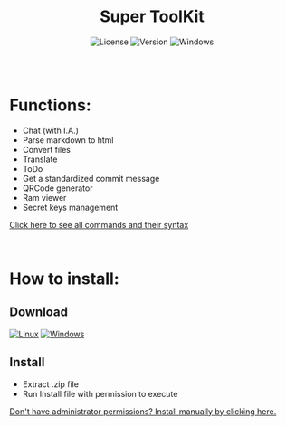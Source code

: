 <div id="title" align="center">
  <h1>Super ToolKit</h1>
</div>

<div id="badges" align="center">

![License](https://img.shields.io/github/license/georgejrdev/Super-ToolKit.svg)
![Version](https://img.shields.io/badge/version-4.3.2-53918E.svg)
![Windows](https://img.shields.io/badge/made%20for-linux%20/%20windows-AD6845.svg)

</div>

<br>
<br>

# Functions:

- Chat (with I.A.)
- Parse markdown to html
- Convert files
- Translate
- ToDo
- Get a standardized commit message
- QRCode generator
- Ram viewer
- Secret keys management

[Click here to see all commands and their syntax](./docs/Commands.md)

<br>

# How to install:

## Download

<a href="https://github.com/georgejrdev/Super-ToolKit/raw/main/build/linux4.3.2.zip">![Linux](https://img.shields.io/badge/Linux-FCC624?style=for-the-badge&logo=linux&logoColor=black)</a>
<a href="https://github.com/georgejrdev/Super-ToolKit/raw/main/build/windows4.3.2.zip">![Windows](https://img.shields.io/badge/Windows-0078D6?style=for-the-badge&logo=windows&logoColor=white)</a>

## Install

- Extract .zip file
- Run Install file with permission to execute

[Don't have administrator permissions? Install manually by clicking here.](./docs/ManualInstallation.md)